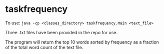 # taskfrequency

To use: `java -cp <classes_directory> taskfrequency.Main <text_file>`

Three .txt files have been provided in the repo for use.

The program will return the top 10 words sorted by frequency as a fraction of the total word count of the text file.
